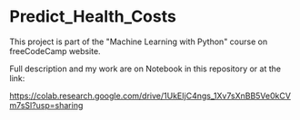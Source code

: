 # Predict_Health_Costs

This project is part of the "Machine Learning with Python" course on freeCodeCamp website.

Full description and my work are on Notebook in this repository or at the link:

https://colab.research.google.com/drive/1UkEIjC4ngs_1Xv7sXnBB5Ve0kCVm7sSl?usp=sharing
